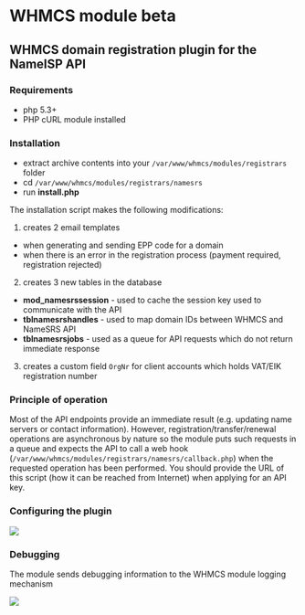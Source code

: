 # WHMCS module beta

## WHMCS domain registration plugin for the NameISP API

### Requirements

- php 5.3+
- PHP cURL module installed

### Installation

- extract archive contents into your `/var/www/whmcs/modules/registrars` folder
- cd `/var/www/whmcs/modules/registrars/namesrs`
- run **install.php**

The installation script makes the following modifications:

1. creates 2 email templates
  - when generating and sending EPP code for a domain
  - when there is an error in the registration process (payment required, registration rejected)
2. creates 3 new tables in the database
  - **mod_namesrssession** - used to cache the session key used to communicate with the API
  - **tblnamesrshandles** - used to map domain IDs between WHMCS and NameSRS API
  - **tblnamesrsjobs** - used as a queue for API requests which do not return immediate response
3. creates a custom field `OrgNr` for client accounts which holds VAT/EIK registration number
 
### Principle of operation

Most of the API endpoints provide an immediate result (e.g. updating name servers or contact information). However, registration/transfer/renewal operations are  asynchronous by nature so the module puts such requests in a queue and expects the API to call a web hook (`/var/www/whmcs/modules/registrars/namesrs/callback.php`) when the requested operation has been performed. You should provide the URL of this script (how it can be reached from Internet) when applying for an API key.

### Configuring the plugin

![](https://github.com/nameisp/whmcs/raw/master/configuration.png)

### Debugging

The module sends debugging information to the WHMCS module logging mechanism

![](https://github.com/nameisp/whmcs/raw/master/logging.png)
